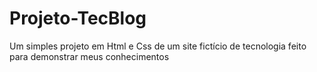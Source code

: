 # Projeto-TecBlog
Um simples projeto em Html e Css de um site fictício de tecnologia feito para demonstrar meus conhecimentos
